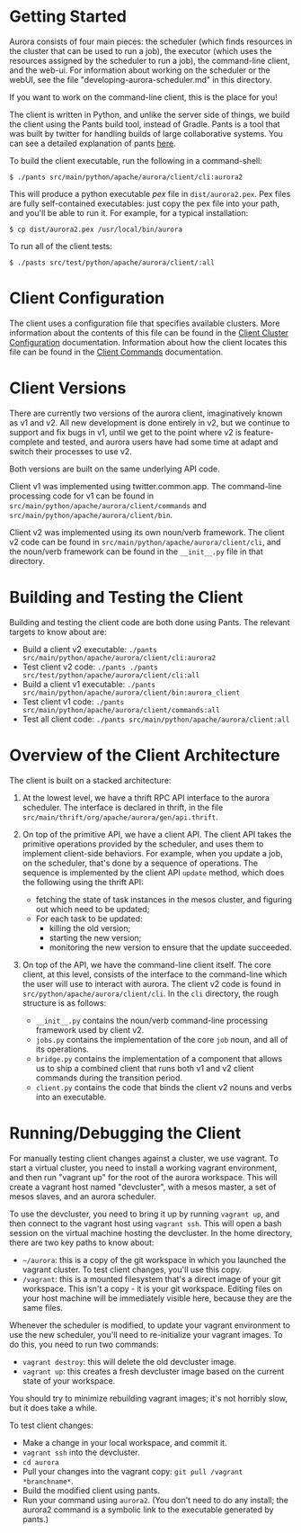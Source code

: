 Getting Started
===============

Aurora consists of four main pieces: the scheduler (which finds resources in the cluster that can be used to run a job), the executor (which uses the resources assigned by the scheduler to run a job), the command-line client, and the web-ui. For information about working on the scheduler or the webUI, see the file "developing-aurora-scheduler.md" in this directory.

If you want to work on the command-line client, this is the place for you!

The client is written in Python, and unlike the server side of things, we build the client using the Pants build tool, instead of Gradle. Pants is a tool that was built by twitter for handling builds of large collaborative systems. You can see a detailed explanation of
pants [here](http://pantsbuild.github.io/python-readme.html).

To build the client executable, run the following in a command-shell:

    $ ./pants src/main/python/apache/aurora/client/cli:aurora2

This will produce a python executable _pex_ file in `dist/aurora2.pex`. Pex files
are fully self-contained executables: just copy the pex file into your path, and you'll be able to run it. For example, for a typical installation:

    $ cp dist/aurora2.pex /usr/local/bin/aurora

To run all of the client tests:

    $ ./pasts src/test/python/apache/aurora/client/:all


Client Configuration
====================

The client uses a configuration file that specifies available clusters. More information about the
contents of this file can be found in the
[Client Cluster Configuration](client-cluster-configuration.md) documentation. Information about
how the client locates this file can be found in the
[Client Commands](client-commands.md#cluster-configuration) documentation.

Client Versions
===============

There are currently two versions of the aurora client, imaginatively known as v1 and v2. All new development is done entirely in v2, but we continue to support and fix bugs in v1, until we get to the point where v2 is feature-complete and tested, and aurora users have had some time at adapt and switch their processes to use v2.

Both versions are built on the same underlying API code.

Client v1 was implemented using twitter.common.app. The command-line processing code for v1 can be found in `src/main/python/apache/aurora/client/commands` and
`src/main/python/apache/aurora/client/bin`.

Client v2 was implemented using its own noun/verb framework. The client v2 code can be found in `src/main/python/apache/aurora/client/cli`, and the noun/verb framework can be
found in the `__init__.py` file in that directory.


Building and Testing the Client
===============================

Building and testing the client code are both done using Pants. The relevant targets to know about are:

   * Build a client v2 executable: `./pants src/main/python/apache/aurora/client/cli:aurora2`
   * Test client v2 code: `./pants ./pants src/test/python/apache/aurora/client/cli:all`
   * Build a client v1 executable: `./pants src/main/python/apache/aurora/client/bin:aurora_client`
   * Test client v1 code: `./pants src/main/python/apache/aurora/client/commands:all`
   * Test all client code: `./pants src/main/python/apache/aurora/client:all`


Overview of the Client Architecture
===================================

The client is built on a stacked architecture:

   1. At the lowest level, we have a thrift RPC API interface
    to the aurora scheduler. The interface is declared in thrift, in the file
    `src/main/thrift/org/apache/aurora/gen/api.thrift`.

  2. On top of the primitive API, we have a client API. The client API
    takes the primitive operations provided by the scheduler, and uses them
    to implement client-side behaviors. For example, when you update a job,
    on the scheduler, that's done by a sequence of operations.  The sequence is implemented
    by the client API `update` method, which does the following using the thrift API:
     * fetching the state of task instances in the mesos cluster, and figuring out which need
       to be updated;
     * For each task to be updated:
         - killing the old version;
         - starting the new version;
         - monitoring the new version to ensure that the update succeeded.
  3. On top of the API, we have the command-line client itself. The core client, at this level,
    consists of the interface to the command-line which the user will use to interact with aurora.
    The client v2 code is found in `src/python/apache/aurora/client/cli`. In the `cli` directory,
    the rough structure is as follows:
       * `__init__.py` contains the noun/verb command-line processing framework used by client v2.
       * `jobs.py` contains the implementation of the core `job` noun, and all of its operations.
       * `bridge.py` contains the implementation of a component that allows us to ship a
         combined client that runs both v1 and v2 client commands during the transition period.
       * `client.py` contains the code that binds the client v2 nouns and verbs into an executable.

Running/Debugging the Client
============================

For manually testing client changes against a cluster, we use vagrant. To start a virtual cluster,
you need to install a working vagrant environment, and then run "vagrant up" for the root of
the aurora workspace. This will create a vagrant host named "devcluster", with a mesos master,
a set of mesos slaves, and an aurora scheduler.

To use the devcluster, you need to bring it up by running `vagrant up`, and then connect to the vagrant host using `vagrant ssh`. This will open a bash session on the virtual machine hosting the devcluster. In the home directory, there are two key paths to know about:

   * `~/aurora`: this is a copy of the git workspace in which you launched the vagrant cluster.
     To test client changes, you'll use this copy.
   * `/vagrant`: this is a mounted filesystem that's a direct image of your git workspace.
     This isn't a copy - it is your git workspace. Editing files on your host machine will
     be immediately visible here, because they are the same files.

Whenever the scheduler is modified, to update your vagrant environment to use the new scheduler,
you'll need to re-initialize your vagrant images. To do this, you need to run two commands:

   * `vagrant destroy`: this will delete the old devcluster image.
   * `vagrant up`: this creates a fresh devcluster image based on the current state of your workspace.

You should try to minimize rebuilding vagrant images; it's not horribly slow, but it does take a while.

To test client changes:

   * Make a change in your local workspace, and commit it.
   * `vagrant ssh` into the devcluster.
   * `cd aurora`
   * Pull your changes into the vagrant copy: `git pull /vagrant *branchname*`.
   * Build the modified client using pants.
   * Run your command using `aurora2`. (You don't need to do any install; the aurora2 command
     is a symbolic link to the executable generated by pants.)
